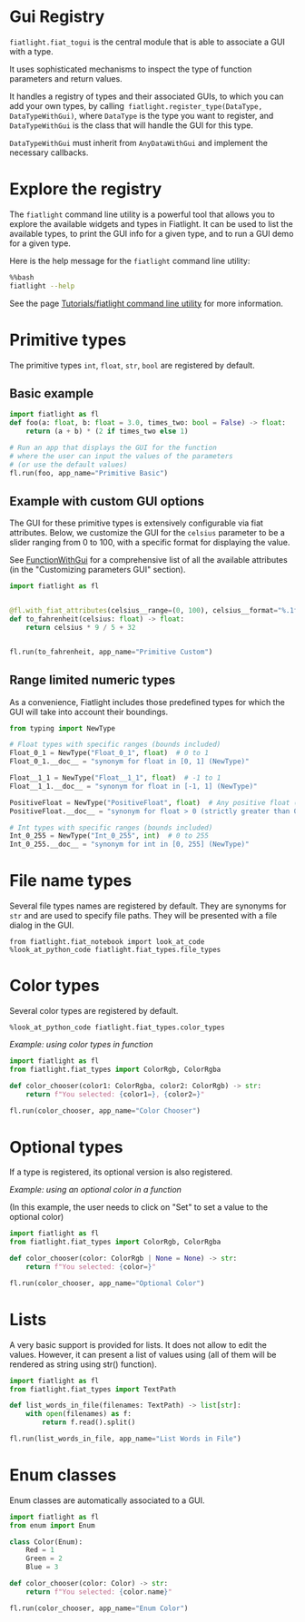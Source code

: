 Gui Registry
============

`fiatlight.fiat_togui` is the central module that is able to associate a GUI with a type.

It uses sophisticated mechanisms to inspect the type of function parameters and return values.

It handles a registry of types and their associated GUIs, to which you can add your own types, by calling`
fiatlight.register_type(DataType, DataTypeWithGui)`, where `DataType` is the type you want to register, and `DataTypeWithGui` is the class that will handle the GUI for this type.

`DataTypeWithGui` must inherit from `AnyDataWithGui` and implement the necessary callbacks.

Explore the registry
=====================

The `fiatlight` command line utility is a powerful tool that allows you to explore the available widgets and types in Fiatlight. It can be used to list the available types, to print the GUI info for a given type, and to run a GUI demo for a given type.

Here is the help message for the `fiatlight` command line utility:

```bash
%%bash
fiatlight --help
```

See the page [Tutorials/fiatlight command line utility](manual_cli.ipynb) for more information.

Primitive types
================

The primitive types `int`, `float`, `str`, `bool` are registered by default.

Basic example
-------------

```python
import fiatlight as fl
def foo(a: float, b: float = 3.0, times_two: bool = False) -> float:
    return (a + b) * (2 if times_two else 1)

# Run an app that displays the GUI for the function
# where the user can input the values of the parameters
# (or use the default values)
fl.run(foo, app_name="Primitive Basic")
```

Example with custom GUI options
-------------------------------

The GUI for these primitive types is extensively configurable via fiat attributes. Below, we customize the GUI for the `celsius` parameter to be a slider ranging from 0 to 100, with a specific format for displaying the value.

See [FunctionWithGui](api_function_with_gui) for a comprehensive list of all the available attributes (in the "Customizing parameters GUI" section).

```python
import fiatlight as fl


@fl.with_fiat_attributes(celsius__range=(0, 100), celsius__format="%.1f °C")
def to_fahrenheit(celsius: float) -> float:
    return celsius * 9 / 5 + 32


fl.run(to_fahrenheit, app_name="Primitive Custom")
```

Range limited numeric types
----------------------------

As a convenience, Fiatlight includes those predefined types for which the GUI will take into account their boundings.

```python
from typing import NewType

# Float types with specific ranges (bounds included)
Float_0_1 = NewType("Float_0_1", float)  # 0 to 1
Float_0_1.__doc__ = "synonym for float in [0, 1] (NewType)"

Float__1_1 = NewType("Float__1_1", float)  # -1 to 1
Float__1_1.__doc__ = "synonym for float in [-1, 1] (NewType)"

PositiveFloat = NewType("PositiveFloat", float)  # Any positive float ( strictly greater than 0)
PositiveFloat.__doc__ = "synonym for float > 0 (strictly greater than 0) (NewType)"

# Int types with specific ranges (bounds included)
Int_0_255 = NewType("Int_0_255", int)  # 0 to 255
Int_0_255.__doc__ = "synonym for int in [0, 255] (NewType)"
```

File name types
===============

Several file types names are registered by default. They are synonyms for `str` and are used to specify file paths.
They will be presented with a file dialog in the GUI.

```magic
from fiatlight.fiat_notebook import look_at_code
%look_at_python_code fiatlight.fiat_types.file_types
```

Color types
===========

Several color types are registered by default.

```magic
%look_at_python_code fiatlight.fiat_types.color_types
```

*Example: using color types in function*

```python
import fiatlight as fl
from fiatlight.fiat_types import ColorRgb, ColorRgba

def color_chooser(color1: ColorRgba, color2: ColorRgb) -> str:
    return f"You selected: {color1=}, {color2=}"

fl.run(color_chooser, app_name="Color Chooser")
```


Optional types
==============

If a type is registered, its optional version is also registered.

*Example: using an optional color in a function*

(In this example, the user needs to click on "Set" to set a value to the optional color)
```python
import fiatlight as fl
from fiatlight.fiat_types import ColorRgb, ColorRgba

def color_chooser(color: ColorRgb | None = None) -> str:
    return f"You selected: {color=}"

fl.run(color_chooser, app_name="Optional Color")
```


Lists
=====

A very basic support is provided for lists. It does not allow to edit the values.
However, it can present a list of values using (all of them will be rendered as string using str() function).

```python
import fiatlight as fl
from fiatlight.fiat_types import TextPath

def list_words_in_file(filenames: TextPath) -> list[str]:
    with open(filenames) as f:
        return f.read().split()

fl.run(list_words_in_file, app_name="List Words in File")
```


Enum classes
============

Enum classes are automatically associated to a GUI.

```python
import fiatlight as fl
from enum import Enum

class Color(Enum):
    Red = 1
    Green = 2
    Blue = 3

def color_chooser(color: Color) -> str:
    return f"You selected: {color.name}"

fl.run(color_chooser, app_name="Enum Color")
```
